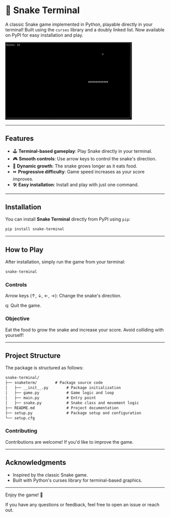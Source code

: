 # 🐍 Snake Terminal

A classic Snake game implemented in Python, playable directly in your terminal! Built using the `curses` library and a doubly linked list. Now available on PyPI for easy installation and play.

<img src="https://github.com/busayojee/snake-terminal/raw/main/demo.png" alt="Snake Terminal Demo" width="400" /> 

---

## Features

- 🕹️ **Terminal-based gameplay**: Play Snake directly in your terminal.
- 🎮 **Smooth controls**: Use arrow keys to control the snake's direction.
- 🍎 **Dynamic growth**: The snake grows longer as it eats food.
- ⏩ **Progressive difficulty**: Game speed increases as your score improves.
- 🛠️ **Easy installation**: Install and play with just one command.

---

## Installation

You can install **Snake Terminal** directly from PyPI using `pip`:

```bash
pip install snake-terminal
```

---

## How to Play

After installation, simply run the game from your terminal:

```bash
snake-terminal
```

### Controls

Arrow keys (↑, ↓, ←, →): Change the snake's direction.

q: Quit the game.

### Objective

Eat the food to grow the snake and increase your score. Avoid colliding with yourself!

---

## Project Structure

The package is structured as follows:

```plaintext
snake-terminal/
├── snaketerm/        # Package source code
│   ├── __init__.py        # Package initialization
│   ├── game.py            # Game logic and loop
│   ├── main.py            # Entry point
│   ├── snake.py           # Snake class and movement logic
├── README.md              # Project documentation
├── setup.py               # Package setup and configuration
└── setup.cfg
```

### Contributing

Contributions are welcome! If you'd like to improve the game.

---

## Acknowledgments

- Inspired by the classic Snake game.
- Built with Python's curses library for terminal-based graphics.

---

Enjoy the game! 🎉

If you have any questions or feedback, feel free to open an issue or reach out.


